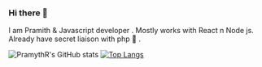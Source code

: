 ### Hi there 👋

I am Pramith & Javascript developer . Mostly works with React n Node js. 
Already have secret liaison with php 🍭 .

![PramythR's GitHub stats](https://github-readme-stats.vercel.app/api?username=PramythR&show_icons=true&theme=radical) [![Top Langs](https://github-readme-stats.vercel.app/api/top-langs/?username=PramythR&layout=compact&show_icons=true&theme=radical)](https://github.com/aPramythR/github-readme-stats)





